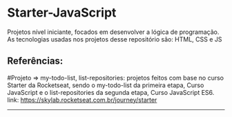 # Starter-JavaScript
Projetos nível iniciante, focados em desenvolver a lógica de programação. 
As tecnologias usadas nos projetos desse repositório são: HTML, CSS e JS

Referências:
------------------------------------------------------------------
#Projeto => my-todo-list, list-repositories: 
projetos feitos com base no curso Starter da Rocketseat, sendo o my-todo-list da primeira etapa, 
Curso JavaScript e o list-repositories da segunda etapa, Curso JavaScript ES6.
link: https://skylab.rocketseat.com.br/journey/starter

------------------------------------------------------------------
